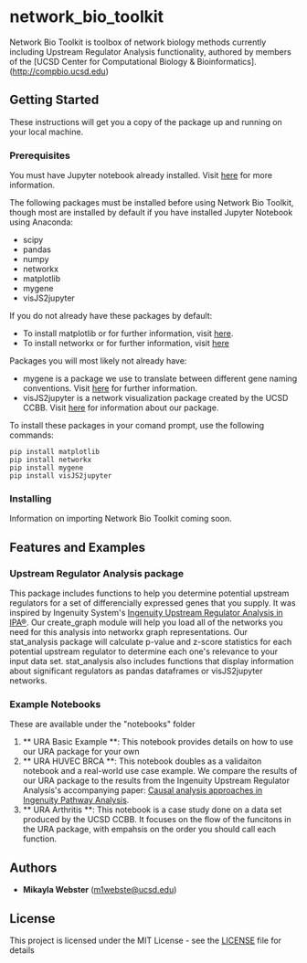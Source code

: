 # network_bio_toolkit

Network Bio Toolkit is toolbox of network biology methods currently including Upstream Regulator Analysis functionality, authored by members of the [UCSD Center for Computational Biology & Bioinformatics].(http://compbio.ucsd.edu)

## Getting Started

These instructions will get you a copy of the package up and running on your local machine.

### Prerequisites

You must have Jupyter notebook already installed. Visit [here](http://jupyter.org/install.html) for more information.

The following packages must be installed before using Network Bio Toolkit, though most are installed by default if you have installed Jupyter Notebook using Anaconda:

* scipy
* pandas
* numpy
* networkx
* matplotlib
* mygene
* visJS2jupyter

If you do not already have these packages by default:
* To install matplotlib or for further information, visit [here](http://matplotlib.org/users/installing.html).
* To install networkx or for further information, visit [here](https://networkx.github.io/)
 
Packages you will most likely not already have:
* mygene is a package we use to translate between different gene naming conventions. Visit [here](http://mygene.info/) for further information.
* visJS2jupyter is a network visualization package created by the UCSD CCBB. Visit [here](https://ucsd-ccbb.github.io/visJS2jupyter/) for information about our package.
 
To install these packages in your comand prompt, use the following commands:

```
pip install matplotlib
pip install networkx
pip install mygene
pip install visJS2jupyter
```


### Installing

Information on importing Network Bio Toolkit coming soon.


## Features and Examples

### Upstream Regulator Analysis package
This package includes functions to help you determine potential upstream regulators for a set of differencially expressed genes that you supply. It was inspired by Ingenuity System's [Ingenuity Upstream Regulator Analysis in IPA®](http://pages.ingenuity.com/rs/ingenuity/images/0812%20upstream_regulator_analysis_whitepaper.pdf). Our create_graph module will help you load all of the networks you need for this analysis into networkx graph representations. Our stat_analysis package will calculate p-value and z-score statistics for each potential upstream regulator to determine each one's relevance to your input data set. stat_analysis also includes functions that display information about significant regulators as pandas dataframes or visJS2jupyter networks.

### Example Notebooks

These are available under the "notebooks" folder

1) ** URA Basic Example **: This notebook provides details on how to use our URA package for your own 
2) ** URA HUVEC BRCA **: This notebook doubles as a validaiton notebook and a real-world use case example. We compare the results of our URA package to the results from the Ingenuity Upstream Regulator Analysis's accompanying paper: [Causal analysis approaches in Ingenuity Pathway Analysis](https://www.ncbi.nlm.nih.gov/pmc/articles/PMC3928520/).
3) ** URA Arthritis **: This notebook is a case study done on a data set produced by the UCSD CCBB. It focuses on the flow of the funcitons in the URA package, with empahsis on the order you should call each function.


## Authors
* **Mikayla Webster** (m1webste@ucsd.edu)

## License
This project is licensed under the MIT License - see the [LICENSE](LICENSE) file for details